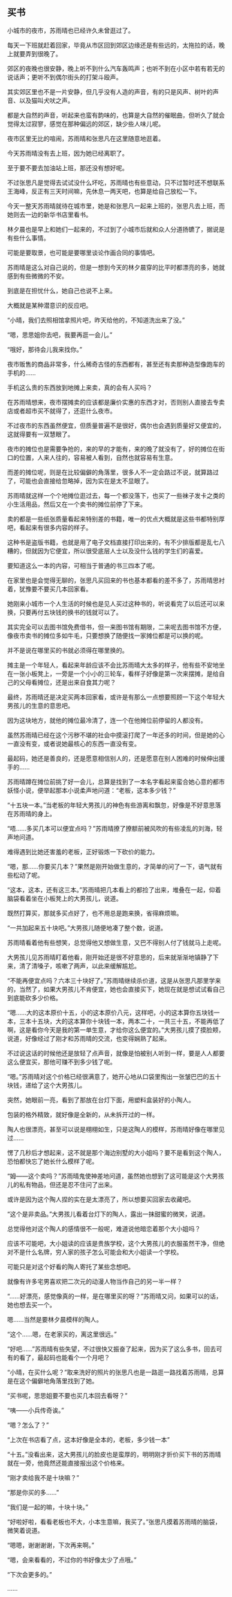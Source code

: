## 买书

小城市的夜市，苏雨晴也已经许久未曾逛过了。

每天一下班就赶着回家，毕竟从市区回到郊区边缘还是有些远的，太拖拉的话，晚上就要弄到很晚了。

郊区的夜晚也很安静，晚上听不到什么汽车轰鸣声；也听不到在小区中若有若无的说话声；更听不到偶尔街头的打架斗殴声。

其实郊区里也不是一片安静，但几乎没有人造的声音，有的只是风声、树叶的声音、以及猫叫犬吠之声。

都是大自然的声音，听起来也蛮有韵味的，也算是大自然的催眠曲，但听久了就会觉得太过寂寥，感觉在那种偏远的郊区，缺少些人味儿呢。

夜市区里无比的喧闹，苏雨晴和张思凡在这里随意地逛着。

今天苏雨晴没有去上班，因为她已经离职了。

至于要不要去加油站上班，那还没有想好呢。

不过张思凡是觉得去试试没什么坏吃，苏雨晴也有些意动，只不过暂时还不想联系王海峰，反正有三天时间嘛，先休息一两天吧，也算是给自己放松一下。

今天一整天苏雨晴就待在城市里，她是和张思凡一起来上班的，张思凡去上班，而她则去一边的新华书店里看书。

林夕晨也是早上和她们一起来的，不过到了小城市后就和众人分道扬镳了，据说是有些什么事情。

可能是要取景，也可能是要哪里谈论作画合同的事情吧。

苏雨晴是这么对自己说的，但是一想到今天的林夕晨穿的比平时都漂亮的多，她就感到有些微微的不安。

到底是在担忧什么，她自己也说不上来。

大概就是某种潜意识的反应吧。

“小晴，我们去照相馆拿照片吧，昨天给他的，不知道洗出来了没。”

“嗯，思思姐你去吧，我要再逛一会儿。”

“哦好，那待会儿我来找你。”

夜市贩售的商品非常多，什么稀奇古怪的东西都有，甚至还有卖那种造型像跑车的手机的……

手机这么贵的东西放到地摊上来卖，真的会有人买吗？

在苏雨晴想来，夜市摆摊卖的应该都是廉价实惠的东西才对，否则别人直接去专卖店或者超市买不就得了，还逛什么夜市。

不过夜市的东西虽然便宜，但质量普遍不是很好，偶尔也会遇到质量好又便宜的，这就得要有一双慧眼了。

夜市的摊位也是需要争抢的，来的早的才能有，来的晚了就没有了，好的摊位在街口的位置，人来人往的，容易被人看到，自然也就容易有生意。

而差的摊位呢，则是在比较偏僻的角落里，很多人不一定会路过不说，就算路过了，可能也会直接给忽略掉，因为实在是太不显眼了。

苏雨晴就这样一个个地摊位逛过去，每一个都没落下，也买了一些袜子发卡之类的小生活用品，然后又在一个卖书的摊位前停了下来。

卖的都是一些纸张质量看起来特别差的书籍，唯一的优点大概就是这些书都特别厚吧，看起来有很多内容的样子。

这种书是盗版书籍，也就是用了电子文档直接打印出来的，有不少排版都是乱七八糟的，但就因为它便宜，所以很受底层人士以及没什么钱的学生们的喜爱。

要知道这么一本的内容，可相当于普通的书三四本了呢。

在家里也是会觉得无聊的，张思凡买回来的书也基本都看的差不多了，苏雨晴思衬着，犹豫要不要买几本回家看。

她刚来小城市一个人生活的时候也是见人买过这种书的，听说看完了以后还可以来换，只要再付五块钱的换书的钱就可以了。

其实完全可以去图书馆免费借书，但一来图书馆有期限，二来呢去图书馆不方便，像夜市卖书的摊位多如牛毛，只要想换了随便找一家摊位都是可以换的呢。

并不是说在哪里买的书就必须得在哪里换的。

摊主是一个年轻人，看起来年龄应该不会比苏雨晴大太多的样子，他有些不安地坐在一张小板凳上，一旁是一个小小的三轮车，看样子好像是第一次来摆摊，是给自己的父母看摊位，还是出来自食其力呢？

最终，苏雨晴还是决定买两本回家看，或许是有那么一点想要照顾一下这个年轻大男孩儿的生意的意思吧。

因为这块地方，就他的摊位最冷清了，连一个在他摊位前停留的人都没有。

虽然苏雨晴已经在这个污秽不堪的社会中摸滚打爬了一年还多的时间，但是她的心一直没有变，或者说她最核心的东西一直没有变。

最起码，她还是善良的，还是愿意相信别人的，还是愿意在别人困难的时候伸出援手的……

苏雨晴蹲在摊位前挑了好一会儿，总算是找到了一本名字看起来蛮合她心意的都市妖怪小说，便举起那本小说柔声地问道：“老板，这本多少钱？”

“十五块一本。”当老板的年轻大男孩儿的神色有些游离和飘忽，好像是不好意思落在苏雨晴的身上。

“唔……多买几本可以便宜点吗？”苏雨晴撩了撩额前被风吹的有些凌乱的刘海，轻声地问道。

难得遇到比她还害羞的老板，正好锻炼一下砍价的能力。

“嗯，那……你要买几本？”果然是刚开始做生意的，才简单的问了一下，语气就有些松动了呢。

“这本，这本，还有这三本。”苏雨晴把几本看上的都捡了出来，堆叠在一起，仰着脑袋看着坐在小板凳上的大男孩儿，说道。

既然打算买，那就多买点好了，也不用总是跑来换，省得麻烦嘛。

“一共加起来五十块吧。”大男孩儿随便地凑了整个数，说道。

苏雨晴看着他有些想笑，总觉得他又想做生意，又巴不得别人付了钱就马上走呢。

大男孩儿见苏雨晴盯着他看，刚开始还是很不好意思的，后来就渐渐地镇静了下来，清了清嗓子，咳嗽了两声，以此来缓解尴尬。

“不能再便宜点吗？六本三十块好了。”苏雨晴继续杀价道，这是从张思凡那里学来的，当然了，如果大男孩儿不肯便宜，她也会直接买下，她现在就是想试试看自己到底能砍多少价格。

“嗯……大的这本原价十五，小的这本原价八元，这样吧，小的这本算你五块钱一本，三本十五块，大的这本算你十块钱一本，两本二十，一共三十五，不能再低了啊，这是看你今天是我的第一单生意，才给你这么便宜的。”大男孩儿摸了摸脸颊，说道，好像经过了刚才和苏雨晴的交流，也变得娴熟了起来。

不过说这话的时候他还是放轻了点声音，就像是怕被别人听到一样，要是人人都要这么便宜买，那他可赚不到多少钱了呢。

“嗯。”苏雨晴对这个价格已经很满意了，她开心地从口袋里掏出一张皱巴巴的五十块钱，递给了这个大男孩儿。

突然，她眼前一亮，看到了那放在台灯下面，用塑料盒装好的小陶人。

包装的格外精致，就好像是全新的，从未拆开过的一样。

陶人也很漂亮，甚至可以说是栩栩如生，只是这陶人的模样，苏雨晴好像在哪里见过……

愣了几秒后才想起来，这不就是那个海边别墅的大小姐吗？要不是看到这个陶人，恐怕都快忘了她长什么模样了呢。

“姆——这个卖吗？”苏雨晴鬼使神差地问道，虽然她也想到了这可能是这个大男孩儿的私有物品，但还是忍不住问了出来。

或许是因为这个陶人捏的实在是太漂亮了，所以想要买回家去收藏吧。

“这个是非卖品。”大男孩儿看着台灯下的陶人，露出一抹甜蜜的微笑，说道。

总觉得他对这个陶人的感情很不一般呢，难道说他暗恋着那个大小姐吗？

应该不可能吧，大小姐读的应该是贵族学校，这个大男孩儿的衣服虽然干净，但绝对不是什么名牌，穷人家的孩子怎么可能会和大小姐读一个学校。

可能只是对这个好看的陶人寄托了某些念想吧。

就像有许多宅男喜欢把二次元的动漫人物当作自己的另一半一样？

“……好漂亮，感觉像真的一样，是在哪里买的呀？”苏雨晴又问，如果可以的话，她也想去买一个。

嗯……当然是要林夕晨模样的陶人。

“这个……嗯，在老家买的，离这里很远。”

“好吧……”苏雨晴有些失望，不过很快又振奋了起来，因为买了这么多书，回去可有的看了，最起码也能看个一个月吧？

“小晴，在买什么呢？”取来洗好的照片的张思凡也是一路逛一路找着苏雨晴，总算是在这个偏僻地角落里找到了她。

“买书呢，思思姐要不要也买几本回去看呀？”

“咦——小兵传奇诶。”

“嗯？怎么了？”

“上次在书店看了点，这本好像是全本的，老板，多少钱一本”

“十五。”没看出来，这大男孩儿的脸皮也是蛮厚的，明明刚才折价买下书的苏雨晴就在一旁，他竟然还能直接报出这个价格来。

“刚才卖给我不是十块嘛？”

“那是你买的多……”

“我们是一起的嘛，十块十块。”

“好啦好啦，看看老板也不大，小本生意嘛，我买了。”张思凡摸着苏雨晴的脑袋，微笑着说道。

“嗯嗯，谢谢谢谢，下次再来啊。”

“嗯，会来看看的，不过你的书好像太少了点哦。”

“下次会更多的。”

……
